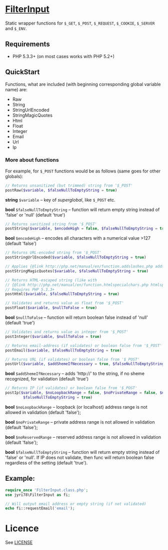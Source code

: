 # [FilterInput](https://github.com/jyri78/FilterInput/)
Static wrapper functions for `$_GET`, `$_POST`, `$_REQUEST`, `$_COOKIE`, `$_SERVER` and `$_ENV`.

## Requirements
* PHP 5.3.3+  (on most cases works with PHP 5.2+)

## QuickStart
Functions, what are included (with beginning corresponding global variable name) are:
* Raw
* String
* StringUrlEncoded
* StringMagicQuotes
* Html
* Float
* Integer
* Email
* Url
* Ip

### More about functions
For example, for `$_POST` functions would be as follows (same goes for other globals):

```php
// Returns unsanitized (but trimmed) string from '$_POST'
postRaw($variable, $falseNullToEmptyString = true)
```
**string** `$variable` – key of _superglobal_, like `$_POST` etc.

**bool** `$falseNullToEmptyString` – function will return empty string instead of 'false' or 'null' (default 'true')

```php
// Returns sanitized string from '$_POST'
postString($variable, $encodeHigh = false, $falseNullToEmptyString = true)
```
**bool** `$encodeHigh` – encodes all characters with a numerical value >127 (default 'false')

```php
// Returns URL-encoded string from '$_POST'
postStringUrlEncoded($variable, $falseNullToEmptyString = true)
```

```php
// Applies {@link http://php.net/manual/en/function.addslashes.php addslashes()} to the string
postStringMagicQuotes($variable, $falseNullToEmptyString = true)
```

```php
// Returns HTML-escaped string (like with
// {@link http://php.net/manual/en/function.htmlspecialchars.php htmlspecialchars()}) from '$_POST'
// Requires PHP 5.3.3+
postHtml($variable, $falseNullToEmptyString = true)
```

```php
// Validates and returns value as float from '$_POST'
postFloat($variable, $nullToFalse = true)
```
**bool** `$nullToFalse` – function will return boolean false instead of 'null' (default 'true')

```php
// Validates and returns value as integer from '$_POST'
postInteger($variable, $nullToFalse = true)
```

```php
// Returns email-address (if validates) or boolean false from '$_POST'
postEmail($variable, $falseNullToEmptyString = true)
```

```php
// Returns URL (if validates) or boolean false from '$_POST'
postUrl($variable, $addShemeIfNecessary = true, $falseNullToEmptyString = true)
```
**bool** `$addShemeIfNecessary` – adds 'http://' to the string, if no sheme recognized, for validation (default 'true')

```php
// Returns IP (if validates) or boolean false from '$_POST'
postIp($variable, $noLoopbackRange = false, $noPrivateRange = false, $noReservedRange = false,
        $falseNullToEmptyString = true)
```
**bool** `$noLoopbackRange` – loopback (or localhost) address range is not allowed in validation (default 'false');

**bool** `$noPrivateRange` – private address range is not allowed in validation (default 'false');

**bool** `$noReservedRange` – reserved address range is not allowed in validation (default 'false');

**bool** `$falseNullToEmptyString` – function will return empty string instead of 'false' or 'null'. If IP does not validate, then func will return boolean false regardless of the setting (default 'true').

## Example:
```php
require_once 'FilterInput.class.php';
use jyri78\FilterInput as fi;

// Will output email address or empty string (if not validated)
echo fi::requestEmail('email');
```

# Licence
See [LICENSE](LICENSE)

